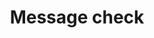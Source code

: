 ---
title: Message check
tags: ["message", "check", "verification", "approve", "completed", "success", "accept"]
icon: message-check
svg: '<svg xmlns="http://www.w3.org/2000/svg" width="24" height="24" fill="none" viewBox="0 0 24 24" stroke-width="1.5" stroke-linecap="round" stroke-linejoin="round" stroke="currentColor"><path d="m9.7 10.823 1.379 1.575a.3.3 0 0 0 .466-.022l2.8-3.876"/><path d="M3.464 16.828C2 15.657 2 14.771 2 11s0-5.657 1.464-6.828C4.93 3 7.286 3 12 3s7.071 0 8.535 1.172S22 7.229 22 11s0 4.657-1.465 5.828C19.072 18 16.714 18 12 18c-2.51 0-3.8 1.738-6 3v-3.212c-1.094-.163-1.899-.45-2.536-.96"/></svg>'
---